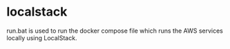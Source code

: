 # localstack

run.bat is used to run the docker compose file which runs the AWS services locally using LocalStack.

